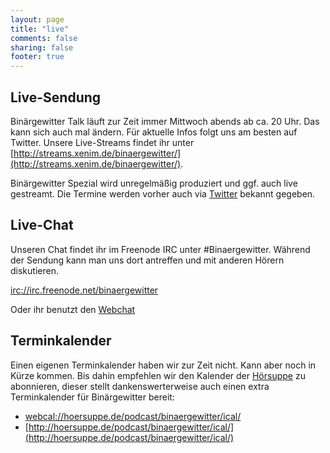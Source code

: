```yaml
---
layout: page
title: "live"
comments: false
sharing: false
footer: true
---
```

## Live-Sendung
Binärgewitter Talk läuft zur Zeit immer Mittwoch abends ab ca. 20 Uhr. Das kann sich auch mal ändern. Für aktuelle Infos folgt uns am besten auf Twitter. Unsere Live-Streams findet ihr unter [http://streams.xenim.de/binaergewitter/](http://streams.xenim.de/binaergewitter/).

Binärgewitter Spezial wird unregelmäßig produziert und ggf. auch live gestreamt. Die Termine werden vorher auch via [Twitter](http://twitter.com/binaergewitter) bekannt gegeben.

## Live-Chat

Unseren Chat findet ihr im Freenode IRC unter \#Binaergewitter. Während der Sendung kann man uns dort antreffen und mit anderen Hörern diskutieren.

[irc://irc.freenode.net/binaergewitter](irc://irc.freenode.net/binaergewitter)

Oder ihr benutzt den [Webchat](http://webchat.freenode.net/?channels=binaergewitter)

## Terminkalender

Einen eigenen Terminkalender haben wir zur Zeit nicht. Kann aber noch in Kürze kommen. Bis dahin empfehlen wir den Kalender der [Hörsuppe](http://hoersuppe.de) zu abonnieren, dieser stellt dankenswerterweise auch einen extra Terminkalender für Binärgewitter bereit:

* [webcal://hoersuppe.de/podcast/binaergewitter/ical/](webcal://hoersuppe.de/podcast/binaergewitter/ical/)
* [http://hoersuppe.de/podcast/binaergewitter/ical/](http://hoersuppe.de/podcast/binaergewitter/ical/)

